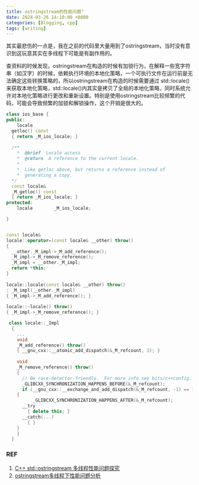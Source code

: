 ```yaml
---
title: ostringstream的性能问题"
date: 2024-03-26 14:10:00 +0800
categories: [Blogging, cpp]
tags: [writing]
---
```


其实最悲伤的一点是，我在之前的代码里大量用到了ostringstream，当时没有意识到这玩意其实在多线程下可能是有副作用的。

查资料的时候发现，ostringstream在构造的时候有加锁行为，在解释一些宽字符串（如汉字）的时候，依赖执行环境的本地化策略，一个可执行文件在运行前是无法确定这些转换策略的，所以ostringstream在构造的时候需要通过 std::locale()来获取本地化策略，std::locale()内其实是拷贝了全局的本地化策略，同时系统允许对本地化策略进行更改和重新设置。特别是使用ostringstream比较频繁的代码，可能会导致频繁的加锁和解锁操作，这个开销是很大的。

```cpp
class ios_base {
public:
    locale
  getloc() const
  { return _M_ios_locale; }
​
  /**
    *  @brief  Locale access
    *  @return  A reference to the current locale.
    *
    *  Like getloc above, but returns a reference instead of
    *  generating a copy.
  */
  const locale&
  _M_getloc() const
  { return _M_ios_locale; }
protected:
    locale        _M_ios_locale;

}


const locale&
locale::operator=(const locale& __other) throw()
{
  __other._M_impl->_M_add_reference();
  _M_impl->_M_remove_reference();
  _M_impl = __other._M_impl;
  return *this;
}
​
locale::locale(const locale& __other) throw()
: _M_impl(__other._M_impl)
{ _M_impl->_M_add_reference(); }
​
locale::~locale() throw()
{ _M_impl->_M_remove_reference(); }

 class locale::_Impl
  {
    ...
    void
    _M_add_reference() throw()
    { __gnu_cxx::__atomic_add_dispatch(&_M_refcount, 1); }
​
    void
    _M_remove_reference() throw()
    {
      // Be race-detector-friendly.  For more info see bits/c++config.
      _GLIBCXX_SYNCHRONIZATION_HAPPENS_BEFORE(&_M_refcount);
      if (__gnu_cxx::__exchange_and_add_dispatch(&_M_refcount, -1) == 1)
    {
          _GLIBCXX_SYNCHRONIZATION_HAPPENS_AFTER(&_M_refcount);
      __try
        { delete this; }
      __catch(...)
        { }
    }
    }
  }
```

### REF

1. [C++ std::ostringstream 多线程性能问题探究](https://zhuanlan.zhihu.com/p/655076746)
2. [ostringstream多线程下性能问题分析](https://chys.info/blog/2017-11-06-ostringstream-performance)

